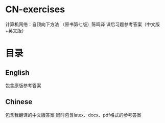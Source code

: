 # CN-exercises

计算机网络：自顶向下方法 （原书第七版）陈鸣译 课后习题参考答案（中文版+英文版）

# 目录

## English

包含原版参考答案

## Chinese

包含我翻译的中文版答案
同时包含latex、docx、pdf格式的参考答案